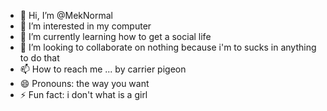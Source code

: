 - 👋 Hi, I’m @MekNormal
- 👀 I’m interested in my computer
- 🌱 I’m currently learning how to get a social life
- 💞️ I’m looking to collaborate on nothing because i'm to sucks in anything to do that
- 📫 How to reach me ... by carrier pigeon
- 😄 Pronouns: the way you want 
- ⚡ Fun fact: i don't what is a girl

<!---
MekNormal/MekNormal is a ✨ special ✨ repository because its `README.md` (this file) appears on your GitHub profile.
You can click the Preview link to take a look at your changes.
--->
